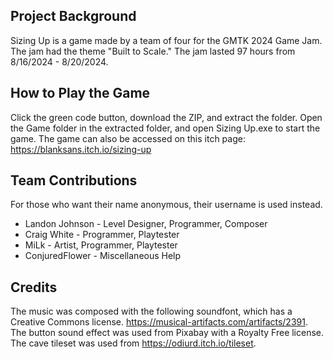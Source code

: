 ## Project Background
Sizing Up is a game made by a team of four for the GMTK 2024 Game Jam. 
The jam had the theme "Built to Scale."
The jam lasted 97 hours from 8/16/2024 - 8/20/2024.

## How to Play the Game
Click the green code button, download the ZIP, and extract the folder.
Open the Game folder in the extracted folder, and open Sizing Up.exe to start the game. 
The game can also be accessed on this itch page: https://blanksans.itch.io/sizing-up

## Team Contributions
For those who want their name anonymous, their username is used instead.
- Landon Johnson - Level Designer, Programmer, Composer
- Craig White - Programmer, Playtester
- MiLk - Artist, Programmer, Playtester
- ConjuredFlower - Miscellaneous Help

## Credits
The music was composed with the following soundfont, which has a Creative Commons license. https://musical-artifacts.com/artifacts/2391.
The button sound effect was used from Pixabay with a Royalty Free license.
The cave tileset was used from https://odiurd.itch.io/tileset.
